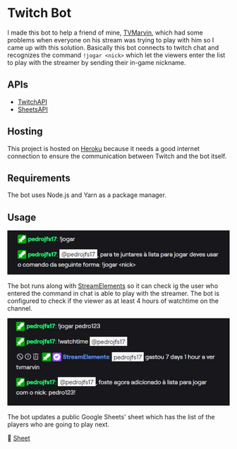 # Twitch Bot


I made this bot to help a friend of mine, [TVMarvin](https://www.twitch.tv/tvmarvin), which had some problems when everyone on his stream was trying to play with him so I came up with this solution.
Basically this bot connects to twitch chat and recognizes the command ```!jogar <nick>``` which let the viewers enter the list to play with the streamer by sending their in-game nickname.

## APIs 

- [TwitchAPI](https://dev.twitch.tv/docs/api/)
- [SheetsAPI](https://developers.google.com/sheets/api)

## Hosting

This project is hosted on [Heroku](https://heroku.com) because it needs a good internet connection to ensure the communication between Twitch and the bot itself.

## Requirements

The bot uses Node.js and Yarn as a package manager.

## Usage

![ComandoMalUsado](images/commandUsage.png)

The bot runs along with [StreamElements](https://streamelements.com) so it can check ig the user who entered the command in chat is able to play with the streamer. The bot is configured to check if the viewer as at least 4 hours of watchtime on the channel.

![ComandoUsado](images/botUsage.png)

The bot updates a public Google Sheets' sheet which has the list of the players who are going to play next.

📜 [Sheet](https://docs.google.com/spreadsheets/d/e/2PACX-1vQkhZuM1U-wRbq7ox8E3cDvACkzPYX0jplAGx1y8pvE6wuhwVQPASuQjfpHHxtWoF0qhX9MPdYAeGux/pubhtml)

